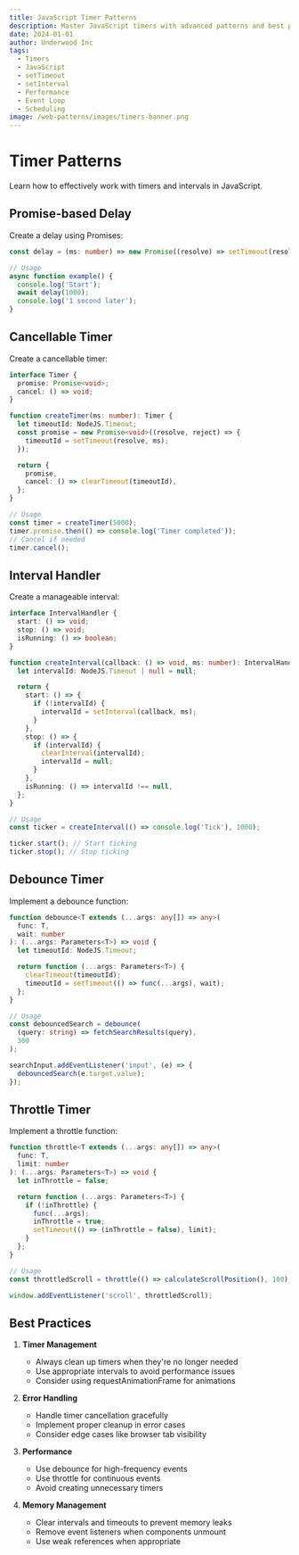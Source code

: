 ```yaml
---
title: JavaScript Timer Patterns
description: Master JavaScript timers with advanced patterns and best practices. Learn about setTimeout, setInterval, and custom timer implementations.
date: 2024-01-01
author: Underwood Inc
tags:
  - Timers
  - JavaScript
  - setTimeout
  - setInterval
  - Performance
  - Event Loop
  - Scheduling
image: /web-patterns/images/timers-banner.png
---
```


# Timer Patterns

Learn how to effectively work with timers and intervals in JavaScript.

## Promise-based Delay

Create a delay using Promises:

```ts
const delay = (ms: number) => new Promise((resolve) => setTimeout(resolve, ms));

// Usage
async function example() {
  console.log('Start');
  await delay(1000);
  console.log('1 second later');
}
```

## Cancellable Timer

Create a cancellable timer:

```ts
interface Timer {
  promise: Promise<void>;
  cancel: () => void;
}

function createTimer(ms: number): Timer {
  let timeoutId: NodeJS.Timeout;
  const promise = new Promise<void>((resolve, reject) => {
    timeoutId = setTimeout(resolve, ms);
  });

  return {
    promise,
    cancel: () => clearTimeout(timeoutId),
  };
}

// Usage
const timer = createTimer(5000);
timer.promise.then(() => console.log('Timer completed'));
// Cancel if needed
timer.cancel();
```

## Interval Handler

Create a manageable interval:

```ts
interface IntervalHandler {
  start: () => void;
  stop: () => void;
  isRunning: () => boolean;
}

function createInterval(callback: () => void, ms: number): IntervalHandler {
  let intervalId: NodeJS.Timeout | null = null;

  return {
    start: () => {
      if (!intervalId) {
        intervalId = setInterval(callback, ms);
      }
    },
    stop: () => {
      if (intervalId) {
        clearInterval(intervalId);
        intervalId = null;
      }
    },
    isRunning: () => intervalId !== null,
  };
}

// Usage
const ticker = createInterval(() => console.log('Tick'), 1000);

ticker.start(); // Start ticking
ticker.stop(); // Stop ticking
```

## Debounce Timer

Implement a debounce function:

```ts
function debounce<T extends (...args: any[]) => any>(
  func: T,
  wait: number
): (...args: Parameters<T>) => void {
  let timeoutId: NodeJS.Timeout;

  return function (...args: Parameters<T>) {
    clearTimeout(timeoutId);
    timeoutId = setTimeout(() => func(...args), wait);
  };
}

// Usage
const debouncedSearch = debounce(
  (query: string) => fetchSearchResults(query),
  300
);

searchInput.addEventListener('input', (e) => {
  debouncedSearch(e.target.value);
});
```

## Throttle Timer

Implement a throttle function:

```ts
function throttle<T extends (...args: any[]) => any>(
  func: T,
  limit: number
): (...args: Parameters<T>) => void {
  let inThrottle = false;

  return function (...args: Parameters<T>) {
    if (!inThrottle) {
      func(...args);
      inThrottle = true;
      setTimeout(() => (inThrottle = false), limit);
    }
  };
}

// Usage
const throttledScroll = throttle(() => calculateScrollPosition(), 100);

window.addEventListener('scroll', throttledScroll);
```

## Best Practices

1. **Timer Management**

   - Always clean up timers when they're no longer needed
   - Use appropriate intervals to avoid performance issues
   - Consider using requestAnimationFrame for animations

2. **Error Handling**

   - Handle timer cancellation gracefully
   - Implement proper cleanup in error cases
   - Consider edge cases like browser tab visibility

3. **Performance**

   - Use debounce for high-frequency events
   - Use throttle for continuous events
   - Avoid creating unnecessary timers

4. **Memory Management**
   - Clear intervals and timeouts to prevent memory leaks
   - Remove event listeners when components unmount
   - Use weak references when appropriate
